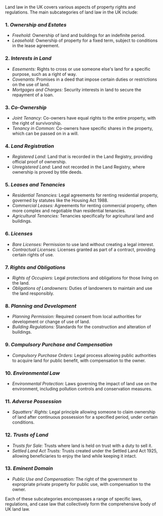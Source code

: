 Land law in the UK covers various aspects of property rights and regulations. The main subcategories of land law in the UK include:

### 1. *Ownership and Estates*
   - *Freehold:* Ownership of land and buildings for an indefinite period.
   - *Leasehold:* Ownership of property for a fixed term, subject to conditions in the lease agreement.

### 2. *Interests in Land*
   - *Easements:* Rights to cross or use someone else's land for a specific purpose, such as a right of way.
   - *Covenants:* Promises in a deed that impose certain duties or restrictions on the use of land.
   - *Mortgages and Charges:* Security interests in land to secure the repayment of a loan.

### 3. *Co-Ownership*
   - *Joint Tenancy:* Co-owners have equal rights to the entire property, with the right of survivorship.
   - *Tenancy in Common:* Co-owners have specific shares in the property, which can be passed on in a will.

### 4. *Land Registration*
   - *Registered Land:* Land that is recorded in the Land Registry, providing official proof of ownership.
   - *Unregistered Land:* Land not recorded in the Land Registry, where ownership is proved by title deeds.

### 5. *Leases and Tenancies*
   - *Residential Tenancies:* Legal agreements for renting residential property, governed by statutes like the Housing Act 1988.
   - *Commercial Leases:* Agreements for renting commercial property, often more complex and negotiable than residential tenancies.
   - *Agricultural Tenancies:* Tenancies specifically for agricultural land and buildings.

### 6. *Licenses*
   - *Bare Licenses:* Permission to use land without creating a legal interest.
   - *Contractual Licenses:* Licenses granted as part of a contract, providing certain rights of use.

### 7. *Rights and Obligations*
   - *Rights of Occupiers:* Legal protections and obligations for those living on the land.
   - *Obligations of Landowners:* Duties of landowners to maintain and use the land responsibly.

### 8. *Planning and Development*
   - *Planning Permission:* Required consent from local authorities for development or change of use of land.
   - *Building Regulations:* Standards for the construction and alteration of buildings.

### 9. *Compulsory Purchase and Compensation*
   - *Compulsory Purchase Orders:* Legal process allowing public authorities to acquire land for public benefit, with compensation to the owner.

### 10. *Environmental Law*
   - *Environmental Protection:* Laws governing the impact of land use on the environment, including pollution controls and conservation measures.

### 11. *Adverse Possession*
   - *Squatters' Rights:* Legal principle allowing someone to claim ownership of land after continuous possession for a specified period, under certain conditions.

### 12. *Trusts of Land*
   - *Trusts for Sale:* Trusts where land is held on trust with a duty to sell it.
   - *Settled Land Act Trusts:* Trusts created under the Settled Land Act 1925, allowing beneficiaries to enjoy the land while keeping it intact.

### 13. *Eminent Domain*
   - *Public Use and Compensation:* The right of the government to expropriate private property for public use, with compensation to the owner.

Each of these subcategories encompasses a range of specific laws, regulations, and case law that collectively form the comprehensive body of UK land law.